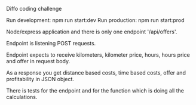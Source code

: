 Diffo coding challenge

Run development: npm run start:dev
Run production: npm run start:prod

Node/express application and there is only one endpoint '/api/offers'.

Endpoint is listening POST requests.

Endpoint expects to receive kilometers, kilometer price, hours, hours price and offer in request body.

As a response you get distance based costs, time based costs, offer and profitability in JSON object.

There is tests for the endpoint and for the function which is doing all the calculations.

